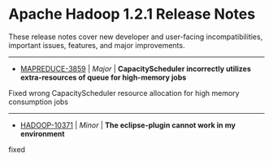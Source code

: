 
<!---
# Licensed to the Apache Software Foundation (ASF) under one
# or more contributor license agreements.  See the NOTICE file
# distributed with this work for additional information
# regarding copyright ownership.  The ASF licenses this file
# to you under the Apache License, Version 2.0 (the
# "License"); you may not use this file except in compliance
# with the License.  You may obtain a copy of the License at
#
#     http://www.apache.org/licenses/LICENSE-2.0
#
# Unless required by applicable law or agreed to in writing, software
# distributed under the License is distributed on an "AS IS" BASIS,
# WITHOUT WARRANTIES OR CONDITIONS OF ANY KIND, either express or implied.
# See the License for the specific language governing permissions and
# limitations under the License.
-->
# Apache Hadoop  1.2.1 Release Notes

These release notes cover new developer and user-facing incompatibilities, important issues, features, and major improvements.


---

* [MAPREDUCE-3859](https://issues.apache.org/jira/browse/MAPREDUCE-3859) | *Major* | **CapacityScheduler incorrectly utilizes extra-resources of queue for high-memory jobs**

Fixed wrong CapacityScheduler resource allocation for high memory consumption jobs


---

* [HADOOP-10371](https://issues.apache.org/jira/browse/HADOOP-10371) | *Minor* | **The eclipse-plugin cannot work  in my environment**

fixed



